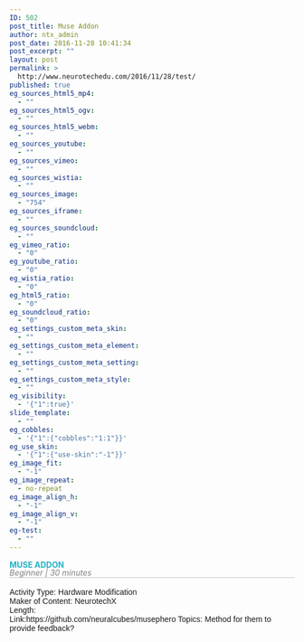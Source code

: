 ```yaml
---
ID: 502
post_title: Muse Addon
author: ntx_admin
post_date: 2016-11-28 10:41:34
post_excerpt: ""
layout: post
permalink: >
  http://www.neurotechedu.com/2016/11/28/test/
published: true
eg_sources_html5_mp4:
  - ""
eg_sources_html5_ogv:
  - ""
eg_sources_html5_webm:
  - ""
eg_sources_youtube:
  - ""
eg_sources_vimeo:
  - ""
eg_sources_wistia:
  - ""
eg_sources_image:
  - "754"
eg_sources_iframe:
  - ""
eg_sources_soundcloud:
  - ""
eg_vimeo_ratio:
  - "0"
eg_youtube_ratio:
  - "0"
eg_wistia_ratio:
  - "0"
eg_html5_ratio:
  - "0"
eg_soundcloud_ratio:
  - "0"
eg_settings_custom_meta_skin:
  - ""
eg_settings_custom_meta_element:
  - ""
eg_settings_custom_meta_setting:
  - ""
eg_settings_custom_meta_style:
  - ""
eg_visibility:
  - '{"1":true}'
slide_template:
  - ""
eg_cobbles:
  - '{"1":{"cobbles":"1:1"}}'
eg_use_skin:
  - '{"1":{"use-skin":"-1"}}'
eg_image_fit:
  - "-1"
eg_image_repeat:
  - no-repeat
eg_image_align_h:
  - "-1"
eg_image_align_v:
  - "-1"
eg-test:
  - ""
---
```

<h4 style="text-align: left; color:rgb(35, 178, 198);text-transform:uppercase;margin-top: 0;margin-bottom: 0">MUSE ADDON</h4><br>

<h6 style="margin-top: -1.4em;margin-bottom:-1em;color:grey;border-bottom:1px solid #c4c4c4">Beginner | 30 minutes</h6><br>
<p style="font-family:'arial'">
Activity Type: Hardware Modification<br>
Maker of Content: NeurotechX<br>
Length: <br>
Link:https://github.com/neuralcubes/musephero
Topics: Method for them to provide feedback?<br></p>